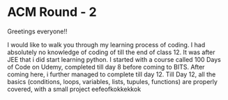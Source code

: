 # ACM Round - 2

Greetings everyone!!

I would like to walk you through my learning process of coding. I had absolutely no knowledge of coding of till the end of class 12. It was after JEE that i did start
learning python. I started with a course called 100 Days of Code on Udemy, completed till day 8 before coming to BITS. After coming here, i further managed to complete
till day 12. Till Day 12, all the basics (conditions, loops, variables, lists, tupules, functions) are properly covered, with a small project eefeofkokkekkok
